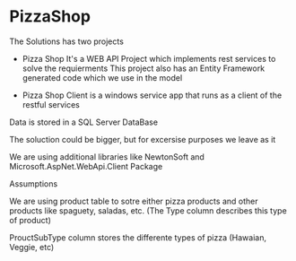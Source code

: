 # PizzaShop

The Solutions has two projects
- Pizza Shop
	It's a WEB API Project which implements rest services to solve the requierments
	This project also has an Entity Framework generated code which we use in the model
	

- Pizza Shop Client is a windows service app that runs as a client of the restful services

Data is stored in a  SQL Server DataBase

The soluction could be bigger, but for excersise purposes we leave as it 

We are using additional libraries like NewtonSoft and Microsoft.AspNet.WebApi.Client Package

Assumptions

We are using product table to sotre either pizza products and other products like spaguety, saladas, etc. (The Type column describes this type of product)

ProuctSubType column stores the differente types of pizza (Hawaian, Veggie, etc) 
